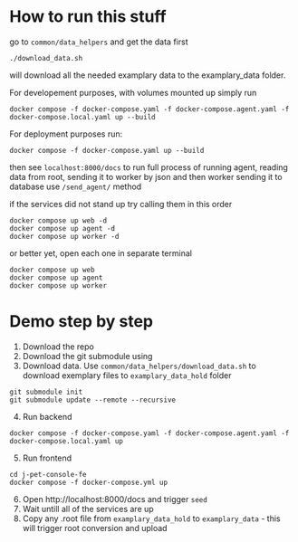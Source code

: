 # How to run this stuff

go to `common/data_helpers` and get the data first


```
./download_data.sh
```

will download all the needed examplary data to the examplary_data folder.

For developement purposes, with volumes mounted up simply run

```
docker compose -f docker-compose.yaml -f docker-compose.agent.yaml -f docker-compose.local.yaml up --build
```

For deployment purposes run:

```
docker compose -f docker-compose.yaml up --build
```

then see `localhost:8000/docs`
to run full process of running agent, reading data from root, sending it to worker by json and then worker sending it to database use `/send_agent/` method


if the services did not stand up try calling them in this order

```
docker compose up web -d
docker compose up agent -d
docker compose up worker -d
```

or better yet, open each one in separate terminal

```
docker compose up web
docker compose up agent
docker compose up worker
```

# Demo step by step

1. Download the repo
2. Download the git submodule using
3. Download data. Use `common/data_helpers/download_data.sh` to download exemplary files to `examplary_data_hold` folder

```
git submodule init
git submodule update --remote --recursive

```

4. Run backend


```
docker compose -f docker-compose.yaml -f docker-compose.agent.yaml -f docker-compose.local.yaml up
```

5. Run frontend

```
cd j-pet-console-fe
docker compose -f docker-compose.yml up
```

6. Open http://localhost:8000/docs and trigger `seed`
7. Wait untill all of the services are up
8. Copy any .root file from `examplary_data_hold` to `examplary_data` - this will trigger root conversion and upload
